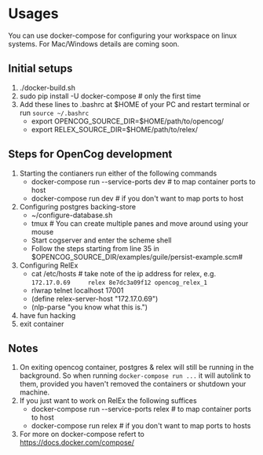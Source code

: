 # Usages

You can use docker-compose for configuring your workspace on linux systems. For
Mac/Windows details are coming soon.

## Initial setups
1. ./docker-build.sh
2. sudo pip install -U docker-compose # only the first time
3. Add these lines to .bashrc at $HOME of your PC and restart terminal or run `source ~/.bashrc`
    * export OPENCOG_SOURCE_DIR=$HOME/path/to/opencog/
    * export RELEX_SOURCE_DIR=$HOME/path/to/relex/

## Steps for OpenCog development
1. Starting the contianers run either of the following commands
    * docker-compose run --service-ports dev   # to map container ports to host
    * docker-compose run dev   # if you don't want to map ports to host
2. Configuring postgres backing-store
    * ~/configure-database.sh
    * tmux   # You can create multiple panes and move around using your mouse
    * Start cogserver and enter the scheme shell
    * Follow the steps starting from line 35 in
      $OPENCOG_SOURCE_DIR/examples/guile/persist-example.scm#
3. Configuring RelEx
    * cat /etc/hosts   # take note of the ip address for relex, e.g.
    ```172.17.0.69     relex 8e7dc3a09f12 opencog_relex_1```
    * rlwrap telnet localhost 17001
    * (define relex-server-host "172.17.0.69")
    * (nlp-parse "you know what this is.")
4. have fun hacking
5. exit container

## Notes
1. On exiting opencog container, postgres & relex will still be running in the
   background. So when running `docker-compose run ...` it will autolink to them,
   provided you haven't removed the containers or shutdown your machine.
2. If you just want to work on RelEx the following suffices
   * docker-compose  run --service-ports relex   # to map container ports to host
   * docker-compose run relex   # if you don't want to map ports to hosts
3. For more on docker-compose refert to https://docs.docker.com/compose/
